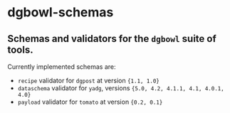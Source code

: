 # dgbowl-schemas
## Schemas and validators for the `dgbowl` suite of tools.

Currently implemented schemas are:
- `recipe` validator for `dgpost` at version `{1.1, 1.0}`
- `dataschema` validator for `yadg`, versions `{5.0, 4.2, 4.1.1, 4.1, 4.0.1, 4.0}`
- `payload` validator for `tomato`  at version `{0.2, 0.1}`

